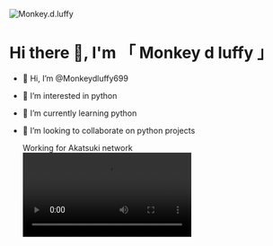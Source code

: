![Monkey.d.luffy](https://telegra.ph/file/7f8f05c277cf2a2775e26.jpg)
# Hi there 👋, I'm 「 Monkey d luffy 」







- 👋 Hi, I’m @Monkeydluffy699

- 👀 I’m interested in python 
- 🌱 I’m currently learning python 
- 💞️ I’m looking to collaborate on python projects 



   Working for Akatsuki network 
 ![⚜️ AKATSUKI](https://telegra.ph/file/35e9cfb830ce3a7136db8.mp4)





</p>

<!---
Monkeydluffy699/Monkeydluffy699 is a ✨ special ✨ repository because its `README.md` (this file) appears on your GitHub profile.
You can click the Preview link to take a look at your changes.
--->
